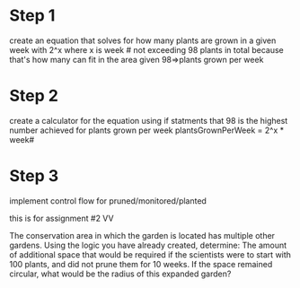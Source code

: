 # Step 1 

create an equation that solves for how many plants are grown in a given week with 2^x where x is week #
not exceeding 98 plants in total because that's how many can fit in the area given 
98=>plants grown per week

# Step 2 

create a calculator for the equation using if statments that 98 is the highest number achieved for plants grown per week 
plantsGrownPerWeek = 2^x * week#


# Step 3
implement control flow for pruned/monitored/planted 
 



 this is for assignment #2 VV
 
 The conservation area in which the garden is located has multiple other gardens. 
Using the logic you have already created, determine:
The amount of additional space that would be required if the scientists were to start with 100 plants, and did not prune them for 10 weeks.
If the space remained circular, what would be the radius of this expanded garden?